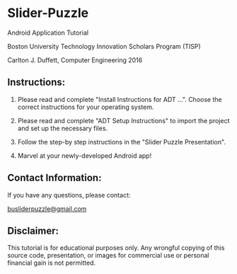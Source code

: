 Slider-Puzzle
=============

Android Application Tutorial

Boston University Technology Innovation Scholars Program (TISP)

Carlton J. Duffett, Computer Engineering 2016

Instructions:
-------------

1) Please read and complete "Install Instructions for ADT ...". Choose the correct instructions for your operating system.

2) Please read and complete "ADT Setup Instructions" to import the project and set up the necessary files.

3) Follow the step-by step instructions in the "Slider Puzzle Presentation".

4) Marvel at your newly-developed Android app!

Contact Information:
--------------

If you have any questions, please contact:

busliderpuzzle@gmail.com

Disclaimer:
-------------

This tutorial is for educational purposes only. Any wrongful copying of this source code, presentation, or images for commercial use or personal financial gain is not permitted.
